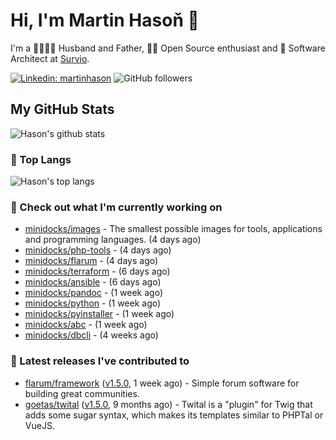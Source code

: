 # Hi, I'm Martin Hasoň 👋

I'm a 👨‍👩‍👧‍👦 Husband and Father, 🧑‍💻 Open Source enthusiast and 📐 Software Architect at [Survio](https://www.survio.com).

[![Linkedin: martinhason](https://img.shields.io/badge/-Martin%20Hasoň-blue?style=flat-square&logo=Linkedin&logoColor=white&link=https://www.linkedin.com/in/martinhason/)](https://www.linkedin.com/in/martinhason/)
![GitHub followers](https://img.shields.io/github/followers/hason?label=Follow&style=social)


## My GitHub Stats
![Hason's github stats](https://github-readme-stats.vercel.app/api?username=hason&show_icons=true&include_all_commits=true&theme=dracula&hide_border=true&hide_title=true)

### 💾 Top Langs
![Hason's top langs](https://github-readme-stats.vercel.app/api/top-langs/?username=hason&layout=compact&theme=dracula&hide_border=true&hide_title=true)

### 👷 Check out what I'm currently working on

- [minidocks/images](https://github.com/minidocks/images) - The smallest possible images for tools, applications and programming languages. (4 days ago)
- [minidocks/php-tools](https://github.com/minidocks/php-tools) -  (4 days ago)
- [minidocks/flarum](https://github.com/minidocks/flarum) -  (4 days ago)
- [minidocks/terraform](https://github.com/minidocks/terraform) -  (6 days ago)
- [minidocks/ansible](https://github.com/minidocks/ansible) -  (6 days ago)
- [minidocks/pandoc](https://github.com/minidocks/pandoc) -  (1 week ago)
- [minidocks/python](https://github.com/minidocks/python) -  (1 week ago)
- [minidocks/pyinstaller](https://github.com/minidocks/pyinstaller) -  (1 week ago)
- [minidocks/abc](https://github.com/minidocks/abc) -  (1 week ago)
- [minidocks/dbcli](https://github.com/minidocks/dbcli) -  (4 weeks ago)

### 🔭 Latest releases I've contributed to

- [flarum/framework](https://github.com/flarum/framework) ([v1.5.0](https://github.com/flarum/framework/releases/tag/v1.5.0), 1 week ago) - Simple forum software for building great communities.
- [goetas/twital](https://github.com/goetas/twital) ([v1.5.0](https://github.com/goetas/twital/releases/tag/v1.5.0), 9 months ago) - Twital is a &#34;plugin&#34; for Twig that adds some sugar syntax, which makes its templates similar to PHPTal or VueJS.

